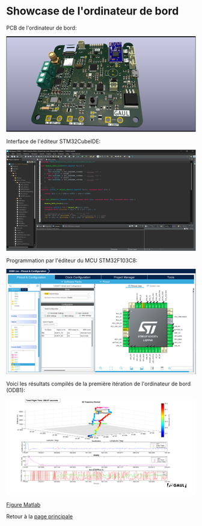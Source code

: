 # Showcase de l'ordinateur de bord

PCB de l'ordinateur de bord:

![ODB1](./Showcase/ODB1_PCB.png)

Interface de l'éditeur STM32CubeIDE:

![Interface](./Showcase/STM32_CubeIDE_interface.png)

Programmation par l'éditeur du MCU STM32F103C8:

![Programmation du MCU](./Showcase/STM32_CubeIDE_MCU.png)

Voici les résultats compilés de la première itération de l'ordinateur de bord (ODB1):

![Analyse](./Showcase/Rocket_Flight_Analysis.png)

[Figure Matlab](./Showcase/ODB1_Data.fig)

Retour à la [page principale](../README.md)
